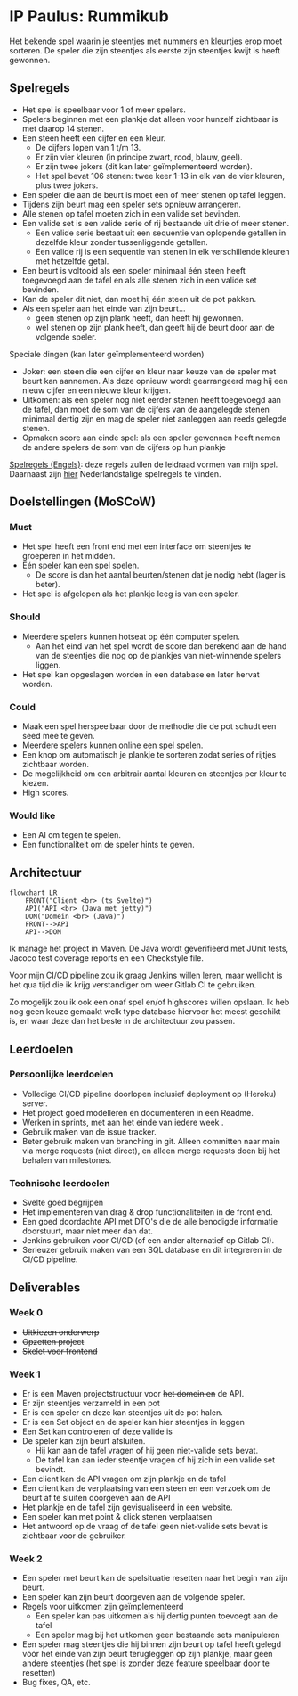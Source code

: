 # IP Paulus: Rummikub

Het bekende spel waarin je steentjes met nummers en kleurtjes erop moet sorteren. De speler die zijn steentjes als eerste zijn steentjes kwijt is heeft gewonnen.

## Spelregels

- Het spel is speelbaar voor 1 of meer spelers.
- Spelers beginnen met een plankje dat alleen voor hunzelf zichtbaar is met daarop 14 stenen.
- Een steen heeft een cijfer en een kleur.
  - De cijfers lopen van 1 t/m 13.
  - Er zijn vier kleuren (in principe zwart, rood, blauw, geel).
  - Er zijn twee jokers (dit kan later geïmplementeerd worden).
  - Het spel bevat 106 stenen: twee keer 1-13 in elk van de vier kleuren, plus twee jokers.
- Een speler die aan de beurt is moet een of meer stenen op tafel leggen.
- Tijdens zijn beurt mag een speler sets opnieuw arrangeren.
- Alle stenen op tafel moeten zich in een valide set bevinden.
- Een valide set is een valide serie of rij bestaande uit drie of meer stenen.
  - Een valide serie bestaat uit een sequentie van oplopende getallen in dezelfde kleur zonder tussenliggende getallen.
  - Een valide rij is een sequentie van stenen in elk verschillende kleuren met hetzelfde getal.
- Een beurt is voltooid als een speler minimaal één steen heeft toegevoegd aan de tafel en als alle stenen zich in een valide set bevinden.
- Kan de speler dit niet, dan moet hij één steen uit de pot pakken.
- Als een speler aan het einde van zijn beurt...
  - geen stenen op zijn plank heeft, dan heeft hij gewonnen.
  - wel stenen op zijn plank heeft, dan geeft hij de beurt door aan de volgende speler.

Speciale dingen (kan later geïmplementeerd worden)

- Joker: een steen die een cijfer en kleur naar keuze van de speler met beurt kan aannemen. Als deze opnieuw wordt gearrangeerd mag hij een nieuw cijfer en een nieuwe kleur krijgen.
- Uitkomen: als een speler nog niet eerder stenen heeft toegevoegd aan de tafel, dan moet de som van de cijfers van de aangelegde stenen minimaal dertig zijn en mag de speler niet aanleggen aan reeds gelegde stenen.
- Opmaken score aan einde spel: als een speler gewonnen heeft nemen de andere spelers de som van de cijfers op hun plankje

[Spelregels (Engels)](https://rummikub.com/wp-content/uploads/2019/12/2600-English-1.pdf): deze regels zullen de leidraad vormen van mijn spel.
Daarnaast zijn [hier](https://rummikub.com/wp-content/uploads/2019/12/2600-Dutch_German_French_Spanish.pdf) Nederlandstalige spelregels te vinden.

## Doelstellingen (MoSCoW)

### Must

- Het spel heeft een front end met een interface om steentjes te groeperen in het midden.
- Eén speler kan een spel spelen.
  - De score is dan het aantal beurten/stenen dat je nodig hebt (lager is beter).
- Het spel is afgelopen als het plankje leeg is van een speler.

### Should

- Meerdere spelers kunnen hotseat op één computer spelen.
  - Aan het eind van het spel wordt de score dan berekend aan de hand van de steentjes die nog op de plankjes van niet-winnende spelers liggen.
- Het spel kan opgeslagen worden in een database en later hervat worden.

### Could
- Maak een spel herspeelbaar door de methodie die de pot schudt een seed mee te geven.
- Meerdere spelers kunnen online een spel spelen.
- Een knop om automatisch je plankje te sorteren zodat series of rijtjes zichtbaar worden.
- De mogelijkheid om een arbitrair aantal kleuren en steentjes per kleur te kiezen.
- High scores.

### Would like

- Een AI om tegen te spelen.
- Een functionaliteit om de speler hints te geven.

## Architectuur

```mermaid
flowchart LR
    FRONT("Client <br> (ts Svelte)")
    API("API <br> (Java met jetty)")
    DOM("Domein <br> (Java)")
    FRONT-->API
    API-->DOM
```

Ik manage het project in Maven. De Java wordt geverifieerd met JUnit tests, Jacoco test coverage reports en een Checkstyle file.

Voor mijn CI/CD pipeline zou ik graag Jenkins willen leren, maar wellicht is het qua tijd die ik krijg verstandiger om weer Gitlab CI te gebruiken.

Zo mogelijk zou ik ook een onaf spel en/of highscores willen opslaan. Ik heb nog geen keuze gemaakt welk type database hiervoor het meest geschikt is, en waar deze dan het beste in de architectuur zou passen.

## Leerdoelen

### Persoonlijke leerdoelen

- Volledige CI/CD pipeline doorlopen inclusief deployment op (Heroku) server.
- Het project goed modelleren en documenteren in een Readme.
- Werken in sprints, met aan het einde van iedere week .
- Gebruik maken van de issue tracker.
- Beter gebruik maken van branching in git. Alleen committen naar main via merge requests (niet direct), en alleen merge requests doen bij het behalen van milestones.

### Technische leerdoelen

- Svelte goed begrijpen
- Het implementeren van drag & drop functionaliteiten in de front end.
- Een goed doordachte API met DTO's die de alle benodigde informatie doorstuurt, maar niet meer dan dat.
- Jenkins gebruiken voor CI/CD (of een ander alternatief op Gitlab CI).
- Serieuzer gebruik maken van een SQL database en dit integreren in de CI/CD pipeline.

## Deliverables

### Week 0

- ~~Uitkiezen onderwerp~~
- ~~Opzetten project~~
- ~~Skelet voor frontend~~

### Week 1
- Er is een Maven projectstructuur voor ~~het domein en~~ de API.
- Er zijn steentjes verzameld in een pot
- Er is een speler en deze kan steentjes uit de pot halen.
- Er is een Set object en de speler kan hier steentjes in leggen
- Een Set kan controleren of deze valide is
- De speler kan zijn beurt afsluiten.
  - Hij kan aan de tafel vragen of hij geen niet-valide sets bevat. 
  - De tafel kan aan ieder steentje vragen of hij zich in een valide set bevindt.
- Een client kan de API vragen om zijn plankje en de tafel
- Een client kan de verplaatsing van een steen en een verzoek om de beurt af te sluiten doorgeven aan de API
- Het plankje en de tafel zijn gevisualiseerd in een website.
- Een speler kan met point & click stenen verplaatsen
- Het antwoord op de vraag of de tafel geen niet-valide sets bevat is zichtbaar voor de gebruiker.

### Week 2
- Een speler met beurt kan de spelsituatie resetten naar het begin van zijn beurt.
- Een speler kan zijn beurt doorgeven aan de volgende speler.
- Regels voor uitkomen zijn geïmplementeerd
  - Een speler kan pas uitkomen als hij dertig punten toevoegt aan de tafel
  - Een speler mag bij het uitkomen geen bestaande sets manipuleren
- Een speler mag steentjes die hij binnen zijn beurt op tafel heeft gelegd vóór het einde van zijn beurt terugleggen op zijn plankje, maar geen andere steentjes (het spel is zonder deze feature speelbaar door te resetten)
- Bug fixes, QA, etc.


